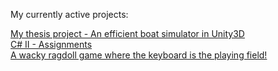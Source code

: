 My currently active projects:

[My thesis project - An efficient boat simulator in Unity3D](https://github.com/swegg4n/Water-Immersed-Objects_Simulation)  
[C# II - Assignments](https://github.com/swegg4n/Csharp2_Assignments)  
[A wacky ragdoll game where the keyboard is the playing field!](https://github.com/skypekitten9/Keyboard-Konundrum)  
